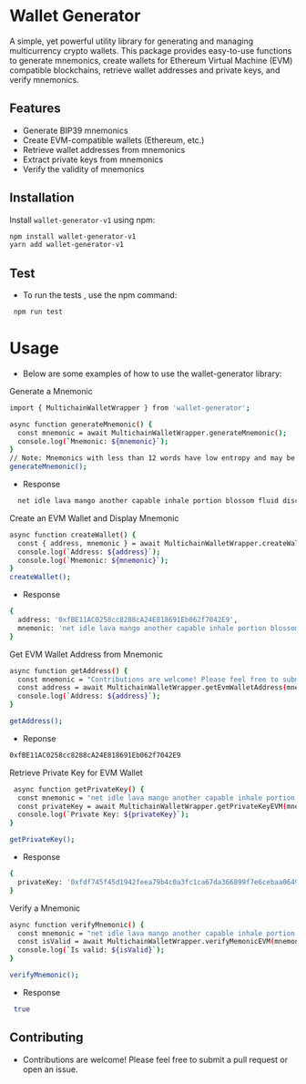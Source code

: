 # Wallet Generator

A simple, yet powerful utility library for generating and managing multicurrency crypto wallets. 
This package provides easy-to-use functions to generate mnemonics, create wallets for Ethereum Virtual Machine (EVM) 
compatible blockchains, retrieve wallet addresses and private keys, and verify mnemonics.

## Features

- Generate BIP39 mnemonics
- Create EVM-compatible wallets (Ethereum, etc.)
- Retrieve wallet addresses from mnemonics
- Extract private keys from mnemonics
- Verify the validity of mnemonics

## Installation

Install `wallet-generator-v1` using npm:

```bash
npm install wallet-generator-v1
yarn add wallet-generator-v1

```

## Test
- To run the tests , use the npm command:
```bash
 npm run test
```

# Usage
- Below are some examples of how to use the wallet-generator library:
  
Generate a Mnemonic
```bash
import { MultichainWalletWrapper } from 'wallet-generator';

async function generateMnemonic() {
  const mnemonic = await MultichainWalletWrapper.generateMnemonic();
  console.log(`Mnemonic: ${mnemonic}`);
}
// Note: Mnemonics with less than 12 words have low entropy and may be guessed by an attacker.
generateMnemonic();

```
- Response
```bash 
  net idle lava mango another capable inhale portion blossom fluid discover cruise
```
Create an EVM Wallet and Display Mnemonic
```bash
async function createWallet() {
  const { address, mnemonic } = await MultichainWalletWrapper.createWalletEVMAndDisplayMnemonic();
  console.log(`Address: ${address}`);
  console.log(`Mnemonic: ${mnemonic}`);
}
createWallet();
```

- Response

```bash
{
  address: '0xfBE11AC0258cc8288cA24E818691Eb062f7042E9',
  mnemonic: 'net idle lava mango another capable inhale portion blossom fluid discover cruise'
}
```

Get EVM Wallet Address from Mnemonic

```bash
async function getAddress() {
  const mnemonic = "Contributions are welcome! Please feel free to submit a pull request or open an issue"
  const address = await MultichainWalletWrapper.getEvmWalletAddress(mnemonic);
  console.log(`Address: ${address}`);
}

getAddress();
```
- Reponse
```bash
0xfBE11AC0258cc8288cA24E818691Eb062f7042E9
```

Retrieve Private Key for EVM Wallet
```bash
 async function getPrivateKey() {
  const mnemonic = "net idle lava mango another capable inhale portion blossom fluid discover cruise"
  const privateKey = await MultichainWalletWrapper.getPrivateKeyEVM(mnemonic);
  console.log(`Private Key: ${privateKey}`);
}

getPrivateKey();
```

- Response
```bash
{
  privateKey: '0xfdf745f45d1942feea79b4c0a3fc1ca67da366899f7e6cebaa06496806ca8127',
}
```

Verify a Mnemonic
```bash
async function verifyMnemonic() {
  const mnemonic = "net idle lava mango another capable inhale portion blossom fluid discover cruise"
  const isValid = await MultichainWalletWrapper.verifyMemonicEVM(mnemonic);
  console.log(`Is valid: ${isValid}`);
}

verifyMnemonic();
```
- Response
```bash
 true
```

## Contributing
- Contributions are welcome! Please feel free to submit a pull request or open an issue.
